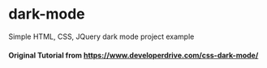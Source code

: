 # dark-mode
Simple HTML, CSS, JQuery dark mode project example

#### Original Tutorial from https://www.developerdrive.com/css-dark-mode/
